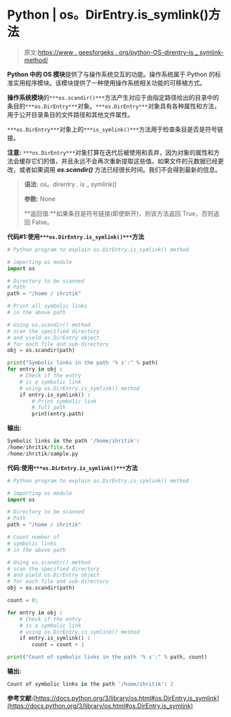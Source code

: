 # Python | os。DirEntry.is_symlink()方法

> 原文:[https://www . geesforgeks . org/python-OS-direntry-is _ symlink-method/](https://www.geeksforgeeks.org/python-os-direntry-is_symlink-method/)

**Python 中的 OS 模块**提供了与操作系统交互的功能。操作系统属于 Python 的标准实用程序模块。该模块提供了一种使用操作系统相关功能的可移植方式。

**操作系统模块**的`***os.scandir()***`方法产生对应于由指定路径给出的目录中的条目的`***os.DirEntry***`对象。`***os.DirEntry***`对象具有各种属性和方法，用于公开目录条目的文件路径和其他文件属性。

`***os.DirEntry***`对象上的`***is_symlink()***`方法用于检查条目是否是符号链接。

**注意:** `***os.DirEntry***`对象打算在迭代后被使用和丢弃，因为对象的属性和方法会缓存它们的值，并且永远不会再次重新提取这些值。如果文件的元数据已经更改，或者如果调用 ***os.scandir()*** 方法已经很长时间。我们不会得到最新的信息。

> **语法:** os。direntry . is _ symlink()
> 
> **参数:** None
> 
> **返回值:**如果条目是符号链接(即使断开)，则该方法返回 True，否则返回 False。

**代码#1:使用`***os.DirEntry.is_symlink()***`方法**

```py
# Python program to explain os.DirEntry.is_symlink() method 

# importing os module  
import os

# Directory to be scanned
# Path
path = "/home / ihritik"

# Print all symbolic links
# in the above path

# Using os.scandir() method
# scan the specified directory
# and yield os.DirEntry object
# for each file and sub-directory
obj = os.scandir(path)

print("Symbolic links in the path '% s':" % path)
for entry in obj :
    # Check if the entry
    # is a symbolic link
    # using os.DirEntry.is_symlink() method
    if entry.is_symlink() :
        # Print symbolic link
        # full path    
        print(entry.path)

```

**输出:**

```py
Symbolic links in the path '/home/ihritik':
/home/ihritik/file.txt
/home/ihritik/sample.py

```

**代码:使用`***os.DirEntry.is_symlink()***`方法**

```py
# Python program to explain os.DirEntry.is_symlink() method 

# importing os module  
import os

# Directory to be scanned
# Path
path = "/home / ihritik"

# Count number of
# symbolic links
# in the above path

# Using os.scandir() method
# scan the specified directory
# and yield os.DirEntry object
# for each file and sub-directory
obj = os.scandir(path)

count = 0;

for entry in obj :
    # Check if the entry
    # is a symbolic link
    # using os.DirEntry.is_symlink() method
    if entry.is_symlink() :
        count = count + 1

print("Count of symbolic links in the path '% s':" % path, count)
```

**输出:**

```py
Count of symbolic links in the path '/home/ihritik': 2

```

**参考文献:**[https://docs.python.org/3/library/os.html#os.DirEntry.is_symlink](https://docs.python.org/3/library/os.html#os.DirEntry.is_symlink)